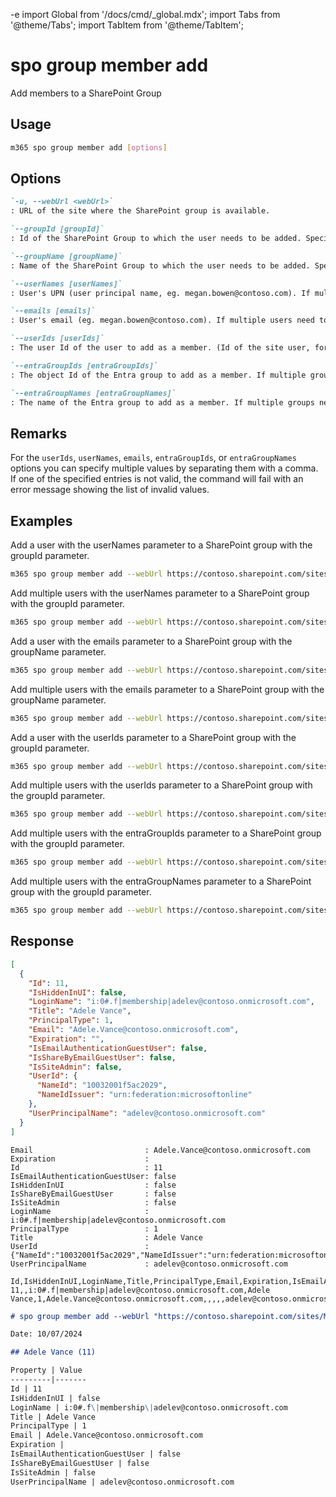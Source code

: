 -e <!-- DISCLAIMER: All secrets, passwords, and sensitive values in this document are examples only and not real credentials. -->
import Global from '/docs/cmd/_global.mdx';
import Tabs from '@theme/Tabs';
import TabItem from '@theme/TabItem';

# spo group member add

Add members to a SharePoint Group

## Usage

```sh
m365 spo group member add [options]
```

## Options

```md definition-list
`-u, --webUrl <webUrl>`
: URL of the site where the SharePoint group is available.

`--groupId [groupId]`
: Id of the SharePoint Group to which the user needs to be added. Specify either `groupId` or `groupName`.

`--groupName [groupName]`
: Name of the SharePoint Group to which the user needs to be added. Specify either `groupId` or `groupName`.

`--userNames [userNames]`
: User's UPN (user principal name, eg. megan.bowen@contoso.com). If multiple users need to be added, they have to be comma-separated (e.g. megan.bowen@contoso.com,alex.wilber@contoso.com). Specify either `userIds`, `userNames`, `emails`, `entraGroupIds` or `entraGroupNames`.

`--emails [emails]`
: User's email (eg. megan.bowen@contoso.com). If multiple users need to be added, they have to be comma-separated (e.g. megan.bowen@contoso.com,alex.wilber@contoso.com). Specify either `userIds`, `userNames`, `emails`, `entraGroupIds` or `entraGroupNames`.

`--userIds [userIds]`
: The user Id of the user to add as a member. (Id of the site user, for example: 14). If multiple users need to be added, the Ids have to be comma-separated. Specify either `userIds`, `userNames`, `emails`, `entraGroupIds` or `entraGroupNames`.

`--entraGroupIds [entraGroupIds]`
: The object Id of the Entra group to add as a member. If multiple groups need to be added, the Ids have to be comma-separated. Specify either `userIds`, `userNames`, `emails`, `entraGroupIds` or `entraGroupNames`.

`--entraGroupNames [entraGroupNames]`
: The name of the Entra group to add as a member. If multiple groups need to be added, they have to be comma-separated. Specify either `userIds`, `userNames`, `emails`, `entraGroupIds` or `entraGroupNames`.
```

<Global />

## Remarks

For the `userIds`, `userNames`, `emails`, `entraGroupIds`, or `entraGroupNames` options you can specify multiple values by separating them with a comma. If one of the specified entries is not valid, the command will fail with an error message showing the list of invalid values.

## Examples

Add a user with the userNames parameter to a SharePoint group with the groupId parameter.

```sh
m365 spo group member add --webUrl https://contoso.sharepoint.com/sites/SiteA --groupId 5 --userNames "Alex.Wilber@contoso.com"
```

Add multiple users with the userNames parameter to a SharePoint group with the groupId parameter.

```sh
m365 spo group member add --webUrl https://contoso.sharepoint.com/sites/SiteA --groupId 5 --userNames "Alex.Wilber@contoso.com,Adele.Vance@contoso.com"
```

Add a user with the emails parameter to a SharePoint group with the groupName parameter.

```sh
m365 spo group member add --webUrl https://contoso.sharepoint.com/sites/SiteA --groupName "Contoso Site Owners" --emails "Alex.Wilber@contoso.com"
```

Add multiple users with the emails parameter to a SharePoint group with the groupName parameter.

```sh
m365 spo group member add --webUrl https://contoso.sharepoint.com/sites/SiteA --groupName "Contoso Site Owners" --emails "Alex.Wilber@contoso.com,Adele.Vance@contoso.com"
```

Add a user with the userIds parameter to a SharePoint group with the groupId parameter.

```sh
m365 spo group member add --webUrl https://contoso.sharepoint.com/sites/SiteA --groupId 5 --userIds 5
```

Add multiple users with the userIds parameter to a SharePoint group with the groupId parameter.

```sh
m365 spo group member add --webUrl https://contoso.sharepoint.com/sites/SiteA --groupId 5 --userIds "5,12"
```

Add multiple users with the entraGroupIds parameter to a SharePoint group with the groupId parameter.
  
```sh 
m365 spo group member add --webUrl https://contoso.sharepoint.com/sites/SiteA --groupId 5 --entraGroupIds "f2fb2f10-cfd2-4054-8ffd-64533657a5ab,3e86049e-89e6-4c27-bccb-d7549f0bbd06"
```

Add multiple users with the entraGroupNames parameter to a SharePoint group with the groupId parameter.
  
```sh 
m365 spo group member add --webUrl https://contoso.sharepoint.com/sites/SiteA --groupId 5 --entraGroupNames "Azure group one, Azure group two" 
```

## Response

<Tabs>
  <TabItem value="JSON">

  ```json
  [
    {
      "Id": 11,
      "IsHiddenInUI": false,
      "LoginName": "i:0#.f|membership|adelev@contoso.onmicrosoft.com",
      "Title": "Adele Vance",
      "PrincipalType": 1,
      "Email": "Adele.Vance@contoso.onmicrosoft.com",
      "Expiration": "",
      "IsEmailAuthenticationGuestUser": false,
      "IsShareByEmailGuestUser": false,
      "IsSiteAdmin": false,
      "UserId": {
        "NameId": "10032001f5ac2029",
        "NameIdIssuer": "urn:federation:microsoftonline"
      },
      "UserPrincipalName": "adelev@contoso.onmicrosoft.com"
    }
  ]
  ```

  </TabItem>
  <TabItem value="Text">

  ```text
  Email                         : Adele.Vance@contoso.onmicrosoft.com
  Expiration                    : 
  Id                            : 11
  IsEmailAuthenticationGuestUser: false
  IsHiddenInUI                  : false
  IsShareByEmailGuestUser       : false
  IsSiteAdmin                   : false
  LoginName                     : i:0#.f|membership|adelev@contoso.onmicrosoft.com
  PrincipalType                 : 1
  Title                         : Adele Vance
  UserId                        : {"NameId":"10032001f5ac2029","NameIdIssuer":"urn:federation:microsoftonline"}
  UserPrincipalName             : adelev@contoso.onmicrosoft.com
  ```

  </TabItem>
  <TabItem value="CSV">

  ```csv
  Id,IsHiddenInUI,LoginName,Title,PrincipalType,Email,Expiration,IsEmailAuthenticationGuestUser,IsShareByEmailGuestUser,IsSiteAdmin,UserPrincipalName
  11,,i:0#.f|membership|adelev@contoso.onmicrosoft.com,Adele Vance,1,Adele.Vance@contoso.onmicrosoft.com,,,,,adelev@contoso.onmicrosoft.com
  ```

  </TabItem>
  <TabItem value="Markdown">

  ```md
  # spo group member add --webUrl "https://contoso.sharepoint.com/sites/Marketing" --groupId "5" --userNames "AdeleV@contoso.onmicrosoft.com"

  Date: 10/07/2024

  ## Adele Vance (11)

  Property | Value
  ---------|-------
  Id | 11
  IsHiddenInUI | false
  LoginName | i:0#.f\|membership\|adelev@contoso.onmicrosoft.com
  Title | Adele Vance
  PrincipalType | 1
  Email | Adele.Vance@contoso.onmicrosoft.com
  Expiration |
  IsEmailAuthenticationGuestUser | false
  IsShareByEmailGuestUser | false
  IsSiteAdmin | false
  UserPrincipalName | adelev@contoso.onmicrosoft.com
  ```

  </TabItem>
</Tabs>
